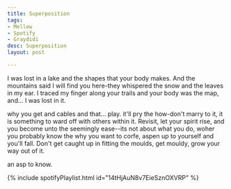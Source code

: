 ```yaml
---
title: Superposition
tags:
- Mellow
- Spotify
- Graydidi
desc: Superposition
layout: post

---
```


I was lost in a lake and the shapes that your body makes. And the mountains said I will find you here-they whispered the snow and the leaves in my ear. I traced my finger along your trails and your body was the map, and... I was lost in it.

<!-- more -->
why you get and cables and that... play. it'll pry the how-don't marry to it, it is something to ward off with others within it. Revisit, let your spirit rise, and you become unto the seemingly ease--its not about what you do, woher you probably know the why you want to corfe, aspen up to yourself and you'll fall. Don't get caught up in fitting the moulds, get mouldy, grow your way out of it.

an asp to know.

{% include spotifyPlaylist.html id="14tHjAuN8v7EieSznOXVRP" %}
